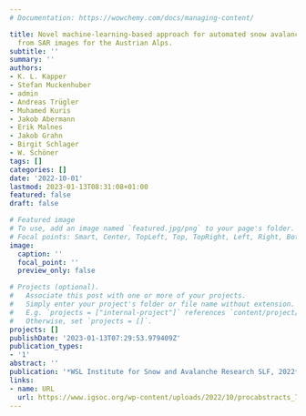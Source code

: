 ```yaml
---
# Documentation: https://wowchemy.com/docs/managing-content/

title: Novel machine-learning-based approach for automated snow avalanche detection
  from SAR images for the Austrian Alps.
subtitle: ''
summary: ''
authors:
- K. L. Kapper
- Stefan Muckenhuber
- admin
- Andreas Trügler
- Muhamed Kuris
- Jakob Abermann
- Erik Malnes
- Jakob Grahn
- Birgit Schlager
- W. Schöner
tags: []
categories: []
date: '2022-10-01'
lastmod: 2023-01-13T08:31:08+01:00
featured: false
draft: false

# Featured image
# To use, add an image named `featured.jpg/png` to your page's folder.
# Focal points: Smart, Center, TopLeft, Top, TopRight, Left, Right, BottomLeft, Bottom, BottomRight.
image:
  caption: ''
  focal_point: ''
  preview_only: false

# Projects (optional).
#   Associate this post with one or more of your projects.
#   Simply enter your project's folder or file name without extension.
#   E.g. `projects = ["internal-project"]` references `content/project/deep-learning/index.md`.
#   Otherwise, set `projects = []`.
projects: []
publishDate: '2023-01-13T07:29:53.979409Z'
publication_types:
- '1'
abstract: ''
publication: '*WSL Institute for Snow and Avalanche Research SLF, 2022*'
links:
- name: URL
  url: https://www.igsoc.org/wp-content/uploads/2022/10/procabstracts_79.html
---
```

